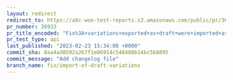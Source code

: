 ```yaml
---
layout: redirect
redirect_to: https://a8c-woo-test-reports.s3.amazonaws.com/public/pr/36933/api/index.html
pr_number: 36933
pr_title_encoded: "Fix%3A+variations+exported+as+draft+were+imported+as+draft"
pr_test_type: api
last_published: "2023-02-23 15:34:08 +0000"
commit_sha: 8aa4ad8592a267f1e06914c548460b14bc5b8895
commit_message: "Add changelog file"
branch_name: fix/import-of-draft-variations
---
```

